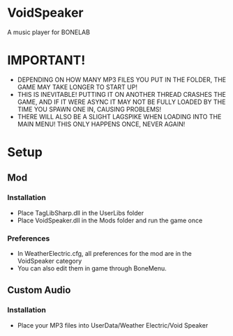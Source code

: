 # VoidSpeaker
A music player for BONELAB

# IMPORTANT!
* DEPENDING ON HOW MANY MP3 FILES YOU PUT IN THE FOLDER, THE GAME MAY TAKE LONGER TO START UP!
* THIS IS INEVITABLE! PUTTING IT ON ANOTHER THREAD CRASHES THE GAME, AND IF IT WERE ASYNC IT MAY NOT BE FULLY LOADED BY THE TIME YOU SPAWN ONE IN, CAUSING PROBLEMS!
* THERE WILL ALSO BE A SLIGHT LAGSPIKE WHEN LOADING INTO THE MAIN MENU! THIS ONLY HAPPENS ONCE, NEVER AGAIN!

# Setup
## Mod
### Installation
* Place TagLibSharp.dll in the UserLibs folder
* Place VoidSpeaker.dll in the Mods folder and run the game once
### Preferences
* In WeatherElectric.cfg, all preferences for the mod are in the VoidSpeaker category
* You can also edit them in game through BoneMenu.
## Custom Audio
### Installation
* Place your MP3 files into UserData/Weather Electric/Void Speaker
